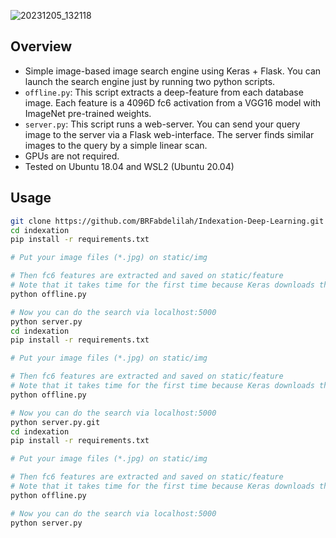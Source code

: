![20231205_132118](https://github.com/BRFabdelilah/indexation/assets/152975419/06da1563-4936-45a8-8057-648b1f43b058)

## Overview
- Simple image-based image search engine using Keras + Flask. You can launch the search engine just by running two python scripts.
- `offline.py`: This script extracts a deep-feature from each database image. Each feature is a 4096D fc6 activation from a VGG16 model with ImageNet pre-trained weights.
- `server.py`: This script runs a web-server. You can send your query image to the server via a Flask web-interface. The server finds similar images to the query by a simple linear scan.
- GPUs are not required.
- Tested on Ubuntu 18.04 and WSL2 (Ubuntu 20.04)


## Usage
```bash
git clone https://github.com/BRFabdelilah/Indexation-Deep-Learning.git
cd indexation
pip install -r requirements.txt

# Put your image files (*.jpg) on static/img

# Then fc6 features are extracted and saved on static/feature
# Note that it takes time for the first time because Keras downloads the VGG weights.
python offline.py

# Now you can do the search via localhost:5000
python server.py
cd indexation
pip install -r requirements.txt

# Put your image files (*.jpg) on static/img

# Then fc6 features are extracted and saved on static/feature
# Note that it takes time for the first time because Keras downloads the VGG weights.
python offline.py

# Now you can do the search via localhost:5000
python server.py.git
cd indexation
pip install -r requirements.txt

# Put your image files (*.jpg) on static/img

# Then fc6 features are extracted and saved on static/feature
# Note that it takes time for the first time because Keras downloads the VGG weights.
python offline.py

# Now you can do the search via localhost:5000
python server.py
```



